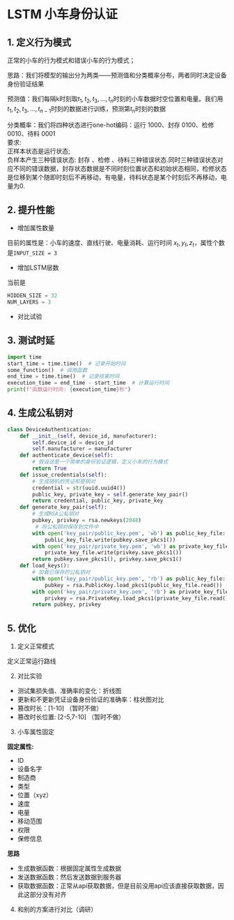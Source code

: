 # LSTM 小车身份认证

## 1. 定义行为模式

正常的小车的行为模式和错误小车的行为模式；

思路：我们将模型的输出分为两类——预测值和分类概率分布，两者同时决定设备身份验证结果

预测值：我们每隔k时刻取${t_{1},t_{2},t_{3},...,t_{n}}$时刻的小车数据时空位置和电量。我们用$t_{1},t_{2},t_{3},...,t_{n-1}$时刻的数据进行训练，预测第$t_{n}$时刻的数据

分类概率：我们将四种状态进行one-hot编码：运行 1000、封存 0100、检修 0010、待料 0001 <br>
要求:<br>
正样本状态是运行状态;<br>
负样本产生三种错误状态: 封存 、检修 、待料三种错误状态.同时三种错误状态对应不同的错误数据，封存状态数据是不同时刻位置状态和初始状态相同，检修状态是位移到某个随即时刻后不再移动，有电量，待料状态是某个时刻后不再移动，电量为0.

## 2. 提升性能

* 增加属性数量
  
目前的属性是：小车的速度、直线行驶、电量消耗、运行时间 ${x_{t}, y_{t}, z_{t}}$，属性个数是`INPUT_SIZE = 3`

* 增加LSTM层数

当前是

```python
HIDDEN_SIZE = 32 
NUM_LAYERS = 3
```

* 对比试验

## 3. 测试时延

```python
import time
start_time = time.time()  # 记录开始时间
some_function()  # 调用函数
end_time = time.time()  # 记录结束时间
execution_time = end_time - start_time  # 计算运行时间
print(f"函数运行时间: {execution_time}秒")
```

## 4. 生成公私钥对

```python
class DeviceAuthentication:
    def __init__(self, device_id, manufacturer):
        self.device_id = device_id
        self.manufacturer = manufacturer
    def authenticate_device(self):
        # 假设这是一个简单的身份验证逻辑，定义小车的行为模式
        return True
    def issue_credentials(self):
        # 生成随机的凭证和密钥对
        credential = str(uuid.uuid4())
        public_key, private_key = self.generate_key_pair()
        return credential, public_key, private_key
    def generate_key_pair(self):
        # 生成RSA公私钥对
        pubkey, privkey = rsa.newkeys(2048)
         # 将公私钥对保存到文件中
        with open('key_pair/public_key.pem', 'wb') as public_key_file:
            public_key_file.write(pubkey.save_pkcs1())
        with open('key_pair/private_key.pem', 'wb') as private_key_file:
            private_key_file.write(privkey.save_pkcs1())
        return pubkey.save_pkcs1(), privkey.save_pkcs1()
    def load_keys():
        # 加载已保存的公私钥对
        with open('key_pair/public_key.pem', 'rb') as public_key_file:
            pubkey = rsa.PublicKey.load_pkcs1(public_key_file.read())
        with open('key_pair/private_key.pem', 'rb') as private_key_file:
            privkey = rsa.PrivateKey.load_pkcs1(private_key_file.read())
        return pubkey, privkey
```


## 5. 优化

1. 定义正常模式

定义正常运行路线

2. 对比实验

* 测试集损失值、准确率的变化：折线图
* 更新和不更新凭证设备身份验证的准确率：柱状图对比
* 篡改时长：[1-10] （暂时不做）
* 篡改时长位置: [2-5,7-10] （暂时不做）

3. 小车属性固定

**固定属性:**

* ID
* 设备名字
* 制造商
* 类型
* 位置（xyz）
* 速度
* 电量
* 移动范围
* 权限
* 保修信息

**思路**

* 生成数据函数：根据固定属性生成数据
* 发送数据函数：然后发送数据到服务器
* 获取数据函数：正常从api获取数据，但是目前没用api应该直接获取数据，因此这部分没有对齐


4. 和别的方案进行对比（调研）

